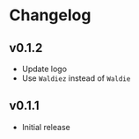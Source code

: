 # Changelog

## v0.1.2

- Update logo
- Use `Waldiez` instead of `Waldie`

## v0.1.1

- Initial release

